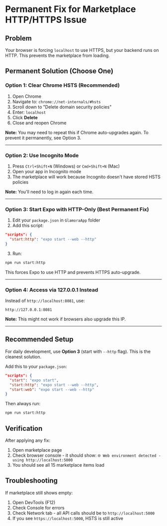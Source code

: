 # Permanent Fix for Marketplace HTTP/HTTPS Issue

## Problem
Your browser is forcing `localhost` to use HTTPS, but your backend runs on HTTP. This prevents the marketplace from loading.

## Permanent Solution (Choose One)

### Option 1: Clear Chrome HSTS (Recommended)

1. Open Chrome
2. Navigate to: `chrome://net-internals/#hsts`
3. Scroll down to "Delete domain security policies"
4. Enter: `localhost` 
5. Click **Delete**
6. Close and reopen Chrome

**Note:** You may need to repeat this if Chrome auto-upgrades again. To prevent it permanently, see Option 3.

---

### Option 2: Use Incognito Mode

1. Press `Ctrl+Shift+N` (Windows) or `Cmd+Shift+N` (Mac)
2. Open your app in Incognito mode
3. The marketplace will work because Incognito doesn't have stored HSTS policies

**Note:** You'll need to log in again each time.

---

### Option 3: Start Expo with HTTP-Only (Best Permanent Fix)

1. Edit your `package.json` in `GlamoraApp` folder
2. Add this script:

```json
"scripts": {
  "start:http": "expo start --web --http"
}
```

3. Run:
```bash
npm run start:http
```

This forces Expo to use HTTP and prevents HTTPS auto-upgrade.

---

### Option 4: Access via 127.0.0.1 Instead

Instead of `http://localhost:8081`, use:
```
http://127.0.0.1:8081
```

**Note:** This might not work if browsers also upgrade this IP.

---

## Recommended Setup

For daily development, use **Option 3** (start with `--http` flag). This is the cleanest solution.

Add this to your `package.json`:

```json
"scripts": {
  "start": "expo start",
  "start:http": "expo start --web --http",
  "start:web": "expo start --web --http"
}
```

Then always run:
```bash
npm run start:http
```

## Verification

After applying any fix:
1. Open marketplace page
2. Check browser console - it should show: `🌐 Web environment detected - using http://localhost:5000`
3. You should see all 15 marketplace items load

## Troubleshooting

If marketplace still shows empty:
1. Open DevTools (F12)
2. Check Console for errors
3. Check Network tab - all API calls should be to `http://localhost:5000`
4. If you see `https://localhost:5000`, HSTS is still active


